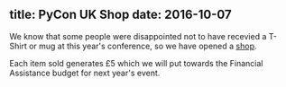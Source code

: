 title: PyCon UK Shop
date: 2016-10-07
---

We know that some people were disappointed not to have recevied a T-Shirt or mug
at this year's conference, so we have opened a [shop](https://shop.spreadshirt.co.uk/pyconuk).

Each item sold generates £5 which we will put towards the Financial Assistance
budget for next year's event.
